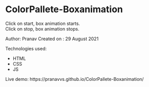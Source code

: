 # ColorPallete-Boxanimation
Click on start, box animation starts.<br>
Click on stop, box animation stops.

Author: Pranav
Created on : 29 August 2021

Technologies used:
<ul>
<li>HTML</li>
<li>CSS</li>
<li>JS</li>
</ul>
Live demo: https://pranavvs.github.io/ColorPallete-Boxanimation/

